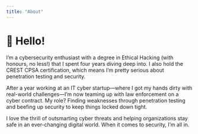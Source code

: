 ```yaml
---
title: "About"
---
```


# 👋 Hello!

I’m a cybersecurity enthusiast with a degree in Ethical Hacking (with honours, no less!) that I spent four years diving deep into. I also hold the CREST CPSA certification, which means I’m pretty serious about penetration testing and security.

After a year working at an IT cyber startup—where I got my hands dirty with real-world challenges—I’m now teaming up with law enforcement on a cyber contract. My role? Finding weaknesses through penetration testing and beefing up security to keep things locked down tight.

I love the thrill of outsmarting cyber threats and helping organizations stay safe in an ever-changing digital world. When it comes to security, I’m all in.

